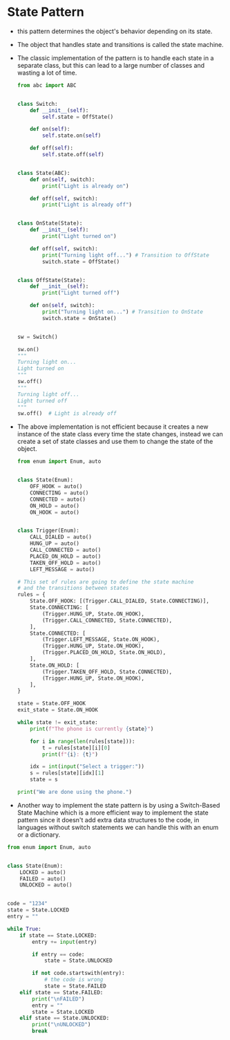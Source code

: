 # State Pattern

- this pattern determines the object's behavior depending on its state.
- The object that handles state and transitions is called the state machine.
- The classic implementation of the pattern is to handle each state in a separate class, but this can lead to a large number of classes and wasting a lot of time.

  ```Python
  from abc import ABC


  class Switch:
      def __init__(self):
          self.state = OffState()

      def on(self):
          self.state.on(self)

      def off(self):
          self.state.off(self)


  class State(ABC):
      def on(self, switch):
          print("Light is already on")

      def off(self, switch):
          print("Light is already off")


  class OnState(State):
      def __init__(self):
          print("Light turned on")

      def off(self, switch):
          print("Turning light off...") # Transition to OffState
          switch.state = OffState()


  class OffState(State):
      def __init__(self):
          print("Light turned off")

      def on(self, switch):
          print("Turning light on...") # Transition to OnState
          switch.state = OnState()


  sw = Switch()

  sw.on()
  """
  Turning light on...
  Light turned on
  """
  sw.off()
  """
  Turning light off...
  Light turned off
  """
  sw.off()  # Light is already off
  ```

- The above implementation is not efficient because it creates a new instance of the state class every time the state changes, instead we can create a set of state classes and use them to change the state of the object.

  ```Python
  from enum import Enum, auto


  class State(Enum):
      OFF_HOOK = auto()
      CONNECTING = auto()
      CONNECTED = auto()
      ON_HOLD = auto()
      ON_HOOK = auto()


  class Trigger(Enum):
      CALL_DIALED = auto()
      HUNG_UP = auto()
      CALL_CONNECTED = auto()
      PLACED_ON_HOLD = auto()
      TAKEN_OFF_HOLD = auto()
      LEFT_MESSAGE = auto()

  # This set of rules are going to define the state machine
  # and the transitions between states
  rules = {
      State.OFF_HOOK: [(Trigger.CALL_DIALED, State.CONNECTING)],
      State.CONNECTING: [
          (Trigger.HUNG_UP, State.ON_HOOK),
          (Trigger.CALL_CONNECTED, State.CONNECTED),
      ],
      State.CONNECTED: [
          (Trigger.LEFT_MESSAGE, State.ON_HOOK),
          (Trigger.HUNG_UP, State.ON_HOOK),
          (Trigger.PLACED_ON_HOLD, State.ON_HOLD),
      ],
      State.ON_HOLD: [
          (Trigger.TAKEN_OFF_HOLD, State.CONNECTED),
          (Trigger.HUNG_UP, State.ON_HOOK),
      ],
  }

  state = State.OFF_HOOK
  exit_state = State.ON_HOOK

  while state != exit_state:
      print(f"The phone is currently {state}")

      for i in range(len(rules[state])):
          t = rules[state][i][0]
          print(f"{i}: {t}")

      idx = int(input("Select a trigger:"))
      s = rules[state][idx][1]
      state = s

  print("We are done using the phone.")
  ```

- Another way to implement the state pattern is by using a Switch-Based State Machine which is a more efficient way to implement the state pattern since it doesn't add extra data structures to the code, in languages without switch statements we can handle this with an enum or a dictionary.

```Python
from enum import Enum, auto


class State(Enum):
    LOCKED = auto()
    FAILED = auto()
    UNLOCKED = auto()


code = "1234"
state = State.LOCKED
entry = ""

while True:
    if state == State.LOCKED:
        entry += input(entry)

        if entry == code:
            state = State.UNLOCKED

        if not code.startswith(entry):
            # the code is wrong
            state = State.FAILED
    elif state == State.FAILED:
        print("\nFAILED")
        entry = ""
        state = State.LOCKED
    elif state == State.UNLOCKED:
        print("\nUNLOCKED")
        break
```
